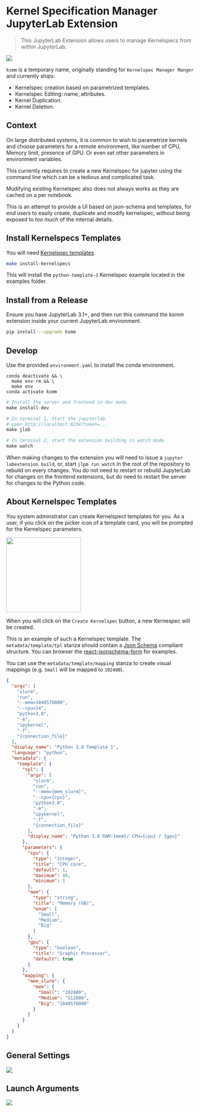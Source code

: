# Kernel Specification Manager JupyterLab Extension

> This JupyterLab Extension allows users to manage Kernelspecs from within JupyterLab.

![](screenshots/home_screen_ss.png)

`ksmm` is a temporary name, originally standing for `Kernelspec Manager Manger` and currently ships:

- Kernelspec creation based on parametrized templates.
- Kernelspec Editing: name, attributes.
- Kernel Duplication. 
- Kernel Deletion.

## Context

On large distributed systems, it is common to wish to parametrize kernels and choose parameters for a remote environment, like number of CPU, Memory limit, presence of GPU. Or even set other parameters in environment variables.

This currently requires to create a new Kernelspec for jupyter using the command line which can be a tedious and complicated task.

Modifying existing Kernelspec also does not always works as they are cached on a per notebook.

This is an attempt to provide a UI based on json-schema and templates, for end users to easily create, duplicate and modify kernelspec, without being exposed to _too much_ of the internal details.

## Install Kernelspecs Templates

You will need [Kernelspec templates](#about-kernelspec-templates).

```bash
make install-kernelspecs
```

This will install the `python-template-1` Kernelspec example located in the examples folder.

## Install from a Release

Ensure you have JupyterLab 3.1+, and then run this command the ksmm extension inside your current JupyterLab environment.

```bash
pip install --upgrade ksmm
```

## Develop

Use the provided `environment.yaml` to install the conda environment.

```base
conda deactivate && \
  make env-rm && \
  make env
conda activate ksmm
```

```python
# Install the server and frontend in dev mode.
make install-dev
```

```python
# In terminal 1, Start the jupyterlab.
# open http://localhost:8234?token=...
make jlab
```

```python
# In terminal 2, start the extension building in watch mode.
make watch
```

When making changes to the extension you will need to issue a `jupyter labextension build`, or, start `jlpm run watch` in the root of the repository to rebuild on every changes. You do not need to restart or rebuild JupyterLab for changes on the frontend extensions, but do need to restart the server for changes to the Python code.

## About Kernelspec Templates

You system adminstrator can create Kernelspect templates for you. As a user, if you click on the picker icon of a template card, you will be prompted for the Kernelspec parameters.

<img src="screenshots/parameters_ss.png" width="200" />

When you will click on the `Create Kernelspec` button, a new Kernespec will be created.

This is an example of such a Kernelspec template. The `metadata/template/tpl` stanza should contain a [Json Schema](https://json-schema.org) compliant structure. You can browser the [react-jsonschema-form](https://rjsf-team.github.io/react-jsonschema-form) for examples.

You can use the `metadata/template/mapping` stanza to create visual mappings (e.g. `Small` will be mapped to `102400`).

```json
{
  "argv": [
    "slurm",
    "run",
    "--mem=1048576000",
    "--cpu=14",
    "python3.8",
    "-m",
    "ipykernel",
    "-f",
    "{connection_file}"
  ],
  "display_name": "Python 3.8 Template 1",
  "language": "python",
  "metadata": {
    "template": {
      "tpl": {
        "argv": [
          "slurm",
          "run",
          "--mem={mem_slurm}",
          "--cpu={cpu}",
          "python3.8",
          "-m",
          "ipykernel",
          "-f",
          "{connection_file}"
        ],
        "display_name": "Python 3.8 RAM:{mem}/ CPU={cpu} / {gpu}"
      },
      "parameters": {
        "cpu": {
          "type": "integer",
          "title": "CPU core",
          "default": 1,
          "maximum": 48,
          "minimum": 1
        },
        "mem": {
          "type": "string",
          "title": "Memory (GB)",
          "enum": [
            "Small",
            "Medium",
            "Big"
          ]
        },
        "gpu": {
          "type": "boolean",
          "title": "Graphic Processor",
          "default": true
        }
      },
      "mapping": {
        "mem_slurm": {
          "mem": {
            "Small": "102400",
            "Medium": "512000",
            "Big": "1048576000"
          }
        }
      }
    }
  }
}
```

## General Settings

![](screenshots/general_settings_ss.png)

## Launch Arguments

![](screenshots/launch_args_ss.png)
